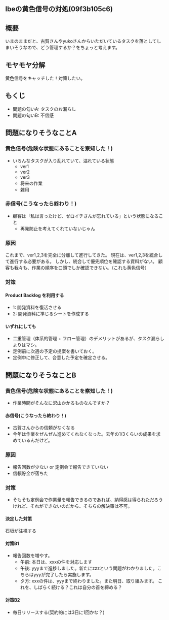 lbeの黄色信号の対処(09f3b105c6)
---

## 概要
いまのままだと、古賀さんやyukoさんからいただいているタスクを落としてしまいそうなので、どう管理するか？をちょっと考えます。

## モヤモヤ分解
黄色信号をキャッチした！対策したい。

## もくじ
- 問題の匂いA: タスクのお漏らし
- 問題の匂いB: 不信感

## 問題になりそうなことA
### 黄色信号(危険な状態にあることを察知した！)
- いろんなタスクが入り乱れていて、溢れている状態
  - ver1
  - ver2
  - ver3
  - 将来の作業
  - 雑用
### 赤信号(こうなったら終わり！)
- 顧客は「私は言ったけど、ゼロイチさんが忘れている」という状態になること
  - 再発防止を考えてくれていないじゃん
### 原因
これまで、ver1,2,3を完全に分離して進行してきた。
現在は、ver1,2,3を統合して進行する必要がある。
しかし、統合して優先順位を確認する資料がない。
顧客も我々も、作業の順序を口頭でしか確認できない。（これも黄色信号）
### 対策
#### Product Backlog を利用する
- 1: 開発資料を復活させる
- 2: 開発資料に準じるシートを作成する
#### いずれにしても
- 二重管理（体系的管理 + フロー管理）のデメリットがあるが、タスク漏らしよりはマシ。
- 定例前に次週の予定の提案を書いておく。
- 定例中に修正して、合意した予定を確定させる。

## 問題になりそうなことB
### 黄色信号(危険な状態にあることを察知した！)
- 作業時間がそんなに沢山かかるものなんですか？
#### 赤信号(こうなったら終わり！)
- 古賀さんからの信頼がなくなる
- 今年は作業をぜんぜん進めてくれなくなった。去年の1/3くらいの成果を求めているんだけど。
### 原因
- 報告回数が少ない or 定例会で報告できていない
- 信頼貯金が落ちた
### 対策
- そもそも定例会で作業量を報告できるのであれば、納得感は得られただろうけれど、それができないのだから、そちらの解決策は不可。
#### 決定した対策
石垣が注視する
#### 対策B1
- 報告回数を増やす。
  - 午前: 本日は、xxxの件を対応します
  - 午後: yyyまで進捗しました。新たにzzzという問題がわかりました。こちらはyyyが完了したら実施します。
  - 夕方: xxxの件は、yyyまで終わりました。また明日、取り組みます。
これを、しばらく続ける？これは自分の首を締める？
#### 対策B2
- 毎日リリースする(契約的には3日に1回かな？)
